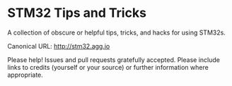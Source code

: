# STM32 Tips and Tricks

A collection of obscure or helpful tips, tricks, and hacks for using STM32s.

Canonical URL: <http://stm32.agg.io>

Please help! Issues and pull requests gratefully accepted. Please include links 
to credits (yourself or your source) or further information where appropriate.
